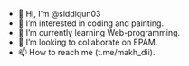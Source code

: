 - 👋 Hi, I’m @siddiqun03
- 👀 I’m interested in coding and painting.
- 🌱 I’m currently learning Web-programming.
- 💞️ I’m looking to collaborate on EPAM.
- 📫 How to reach me (t.me/makh_dii).

<!---
siddiqun03/siddiqun03 is a ✨ special ✨ repository because its `README.md` (this file) appears on your GitHub profile.
You can click the Preview link to take a look at your changes.
--->
